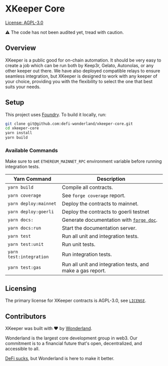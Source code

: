 # XKeeper Core

[License: AGPL-3.0](https://github.com/defi-wonderland/xkeeper-core/blob/main/LICENSE)

⚠️ The code has not been audited yet, tread with caution.

## Overview

XKeeper is a public good for on-chain automation. It should be very easy to create a job which can be run both by Keep3r, Gelato, Autonolas, or any other keeper out there. We have also deployed compatible relays to ensure seamless integration, but XKeeper is designed to work with any keeper of your choice, providing you with the flexibility to select the one that best suits your needs.

## Setup

This project uses [Foundry](https://book.getfoundry.sh/). To build it locally, run:

```sh
git clone git@github.com:defi-wonderland/xkeeper-core.git
cd xkeeper-core
yarn install
yarn build
```

### Available Commands

Make sure to set `ETHEREUM_MAINNET_RPC` environment variable before running integration tests.

| Yarn Command            | Description                                                                                      |
| ----------------------- | ------------------------------------------------------------------------------------------------ |
| `yarn build`            | Compile all contracts.                                                                           |
| `yarn coverage`         | See `forge coverage` report.                                                                     |
| `yarn deploy:mainnet`   | Deploy the contracts to mainnet.                                                                 |
| `yarn deploy:goerli`    | Deploy the contracts to goerli testnet                                                           |
| `yarn docs:`            | Generate documentation with [`forge doc`](https://book.getfoundry.sh/reference/forge/forge-doc). |
| `yarn docs:run`         | Start the documentation server.                                                                  |
| `yarn test`             | Run all unit and integration tests.                                                              |
| `yarn test:unit`        | Run unit tests.                                                                                  |
| `yarn test:integration` | Run integration tests.                                                                           |
| `yarn test:gas`         | Run all unit and integration tests, and make a gas report.                                       |

## Licensing

The primary license for XKeeper contracts is AGPL-3.0, see [`LICENSE`](./LICENSE).

## Contributors

XKeeper was built with ❤️ by [Wonderland](https://defi.sucks).

Wonderland is the largest core development group in web3. Our commitment is to a financial future that's open, decentralized, and accessible to all.

[DeFi sucks](https://defi.sucks), but Wonderland is here to make it better.
